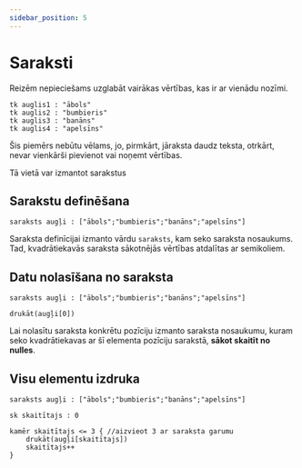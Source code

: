```yaml
---
sidebar_position: 5
---
```


# Saraksti

Reizēm nepieciešams uzglabāt vairākas vērtības, kas ir ar vienādu nozīmi.

```priede
tk auglis1 : "ābols"
tk auglis2 : "bumbieris"
tk auglis3 : "banāns"
tk auglis4 : "apelsīns"
```

Šis piemērs nebūtu vēlams, jo, pirmkārt, jāraksta daudz teksta, otrkārt, nevar vienkārši pievienot vai noņemt vērtības.

Tā vietā var izmantot sarakstus

## Sarakstu definēšana

```priede
saraksts augļi : ["ābols";"bumbieris";"banāns";"apelsīns"]
```

Saraksta definīcijai izmanto vārdu `saraksts`, kam seko saraksta nosaukums. Tad, kvadrātiekavās saraksta sākotnējās vērtības atdalītas ar semikoliem.

## Datu nolasīšana no saraksta

```priede
saraksts augļi : ["ābols";"bumbieris";"banāns";"apelsīns"]

drukāt(augļi[0])
```

Lai nolasītu saraksta konkrētu pozīciju izmanto saraksta nosaukumu, kuram seko kvadrātiekavas ar šī elementa pozīciju sarakstā, **sākot skaitīt no nulles**.

## Visu elementu izdruka

```priede
saraksts augļi : ["ābols";"bumbieris";"banāns";"apelsīns"]

sk skaitītajs : 0

kamēr skaitītajs <= 3 { //aizvieot 3 ar saraksta garumu
    drukāt(augļi[skaitītajs])
    skaitītajs++
}
```
